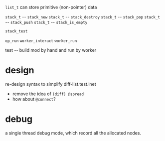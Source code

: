 `list_t` can store primitive (non-pointer) data

`stack_t` -- `stack_new`
`stack_t` -- `stack_destroy`
`stack_t` -- `stack_pop`
`stack_t` -- `stack_push`
`stack_t` -- `stack_is_empty`

`stack_test`

`op_run`
`worker_interact`
`worker_run`

test -- build mod by hand and run by worker

# design

re-design syntax to simplify diff-list.test.inet

- remove the idea of `(diff) @spread`
- how about `@connect`?

# debug

a single thread debug mode, which record all the allocated nodes.
